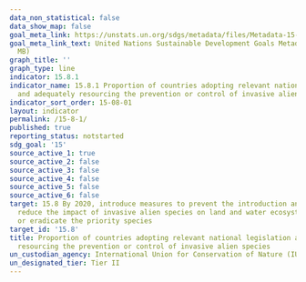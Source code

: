 ```yaml
---
data_non_statistical: false
data_show_map: false
goal_meta_link: https://unstats.un.org/sdgs/metadata/files/Metadata-15-08-01.pdf
goal_meta_link_text: United Nations Sustainable Development Goals Metadata (PDF 4.0
  MB)
graph_title: ''
graph_type: line
indicator: 15.8.1
indicator_name: 15.8.1 Proportion of countries adopting relevant national legislation
  and adequately resourcing the prevention or control of invasive alien species
indicator_sort_order: 15-08-01
layout: indicator
permalink: /15-8-1/
published: true
reporting_status: notstarted
sdg_goal: '15'
source_active_1: true
source_active_2: false
source_active_3: false
source_active_4: false
source_active_5: false
source_active_6: false
target: 15.8 By 2020, introduce measures to prevent the introduction and significantly
  reduce the impact of invasive alien species on land and water ecosystems and control
  or eradicate the priority species
target_id: '15.8'
title: Proportion of countries adopting relevant national legislation and adequately
  resourcing the prevention or control of invasive alien species
un_custodian_agency: International Union for Conservation of Nature (IUCN)
un_designated_tier: Tier II
---
```

